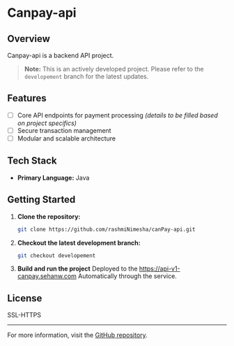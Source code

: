 # Canpay-api
## Overview

Canpay-api is a backend API project.  
> **Note:** This is an actively developed project. Please refer to the `developement` branch for the latest updates.

## Features

- [ ] Core API endpoints for payment processing *(details to be filled based on project specifics)*
- [ ] Secure transaction management
- [ ] Modular and scalable architecture

## Tech Stack

- **Primary Language:** Java

## Getting Started

1. **Clone the repository:**
   ```bash
   git clone https://github.com/rashmiNimesha/canPay-api.git
   ```
2. **Checkout the latest development branch:**
   ```bash
   git checkout developement
   ```
3. **Build and run the project**
   Deployed to the https://api-v1-canpay.sehanw.com Automatically through the service.


## License

SSL-HTTPS

---

For more information, visit the [GitHub repository](https://github.com/rashmiNimesha/canPay-api).
